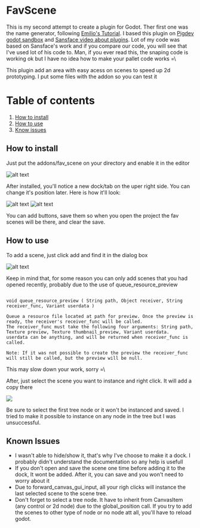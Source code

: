 # FavScene

This is my second attempt to create a plugin for Godot. Ther first one was the name generator, following [Emilio's Tutorial](https://www.youtube.com/watch?v=qy4nBHMXIPk). I based this plugin on [Pigdev godot sandbox](https://www.youtube.com/watch?v=7kUGy37Uh4A) and [Sansface video about plugins](https://www.youtube.com/watch?v=aMHYB_qX8fA). Lot of my code was based on Sansface's work and if you compare our code, you will see that I've used lot of his code to. Man, if you ever read this, the snaping code is working ok but I have no idea how to make your pallet code works =\




This plugin add an area with easy acess on scenes to speed up 2d prototyping. I put some files with the addon so you can test it

# Table of contents
1. [How to install](#install)
2. [How to use](#use)
3. [Know issues](#issues)

## How to install <a name="install"></a>

Just put the addons/fav_scene on your directory and enable it in the editor

![alt text](https://github.com/jaspior/FavScene/blob/main/Images/Enable.png "enabling it on editor")

After installed, you'll notice a new dock/tab on the uper right side. You can change it's position later. Here is how it'll look:

![alt text](https://github.com/jaspior/FavScene/blob/main/Images/dock1.png "click here") ![alt text](https://github.com/jaspior/FavScene/blob/main/Images/dock_Clean.png "Dock clean")

You can add buttons, save them so when you open the project the fav scenes will be there, and clear the save. 


## How to use <a name="use"></a>

To add a scene, just click add and find it in the dialog box

![alt text](https://github.com/jaspior/FavScene/blob/main/Images/find_scene.png "click here")

Keep in mind that, for some reason you can only add scenes that you had opened recently, probably due to the use of queue_resource_preview 


```

void queue_resource_preview ( String path, Object receiver, String receiver_func, Variant userdata )

Queue a resource file located at path for preview. Once the preview is ready, the receiver's receiver_func will be called.
The receiver_func must take the following four arguments: String path, Texture preview, Texture thumbnail_preview, Variant userdata. 
userdata can be anything, and will be returned when receiver_func is called.

Note: If it was not possible to create the preview the receiver_func will still be called, but the preview will be null.

```

This may slow down your work, sorry =\

After, just select the scene you want to instance and right click. It will add a copy there

![](https://github.com/jaspior/FavScene/blob/main/Images/save%20persist.png)

Be sure to select the first tree node or it won't be instanced and saved. I tried to make it possible to instance on any node in the tree but I was unsuccessful.

## Known Issues <a name="issues"></a>

- I wasn't able to hide/show it, that's why I've choose to make it a dock. I probably didn't understand the documentation so any help is usefull
- If you don't open and save the scene one time before adding it to the dock, It wont be added. After it, you can save and you won't need to worry about it
- Due to forward_canvas_gui_input, all your righ clicks will instance the last selected scene to the scene tree.
- Don't forget to select a tree node. It have to inherit from CanvasItem (any control or 2d node) due to the 	global_position call. If you try to add the scenes to other type of node or no node att all, you'll have to reload godot.
